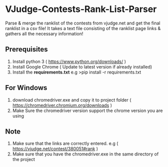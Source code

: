 # VJudge-Contests-Rank-List-Parser
Parse & merge the ranklist of the contests from vjudge.net and get the final ranklist in a csv file! It takes a text file consisting of the ranklist page links & gathers all the necessary information!

## Prerequisites
1. Install python 3 ( https://www.python.org/downloads/ )
2. Install Google Chrome ( Update to latest version if already installed)
3. Install the **requirements.txt** e.g >pip install -r requirements.txt

## For Windows
1. download chromedriver.exe and copy it to project folder ( https://chromedriver.chromium.org/downloads )
2. Make Sure the chromedriver version support the chrome version you are using

## Note
1. Make sure that the links are correctly entered. e.g ( https://vjudge.net/contest/380051#rank )
2. Make sure that you have the chromedriver.exe in the same directory of the project
